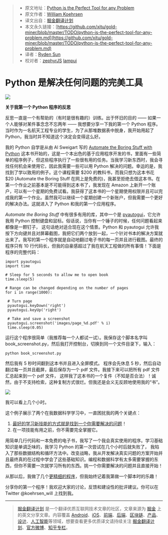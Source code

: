 > * 原文地址：[Python is the Perfect Tool for any Problem](https://towardsdatascience.com/python-is-the-perfect-tool-for-any-problem-f2ba42889a85)
> * 原文作者：[William Koehrsen](https://towardsdatascience.com/@williamkoehrsen?source=post_header_lockup)
> * 译文出自：[掘金翻译计划](https://github.com/xitu/gold-miner)
> * 本文永久链接：[https://github.com/xitu/gold-miner/blob/master/TODO/python-is-the-perfect-tool-for-any-problem.md](https://github.com/xitu/gold-miner/blob/master/TODO/python-is-the-perfect-tool-for-any-problem.md)
> * 译者：[Ryden Sun](https://github.com/rydensun)
> * 校对者：[zephyrJS](https://github.com/zephyrjs) [lampui](https://github.com/lampui)

# Python 是解决任何问题的完美工具

![](https://cdn-images-1.medium.com/max/1600/0*UiI1SaCbMvovF2wh.)

**关于我第一个 Python 程序的反思**

反思一直是一个有帮助的（有时是很有趣的）训练。出于怀旧的目的 —— 如果一个人能够对某件事念念不忘两年 —— 我想要分享一下我的第一个 Python 程序。当时作为一名航天工程专业的学生，为了从那堆数据表中脱身，我开始用起了 Python，我当时并不知道这个决定会变得这么好。

我的 Python 自学是从由 Al Sweigart 写的 [Automate the Boring Stuff with Python](https://automatetheboringstuff.com/) 这本书开始的，这是一个本出色的基于应用程序开发的书，里面有一些简单的程序例子，但这些程序执行了一些很有用的任务。当我学习新东西时，我会寻找任何机会来使用它，因此我需要一些可以用 Python 解决的问题。幸运的是，我找到了学以致用的例子。这个课程需要 $200 的教科书，而我只想为这本书花 $20 (Automate the Boring Stuff 在网上是免费的)，我甚至拒绝去借这本书。在第一个作业之前基本是不可能得到这本书了，我发现在 Amazon 上新开一个账户，可以有一个星期的免费试看。我获得了这本书的一个星期使用权限并且可以完成我的第一个作业。虽然我可以继续一个星期创建一个新账户，但我需要一个更好的解决办法。这就进入了 Python 和我的第一个应用程序。 

_Automate the Boring Stuff_ 中有很多有用的库，其中一个是 [pyautogui](https://pyautogui.readthedocs.io/en/latest/)，它允许我用 Python 控制键盘和鼠标。俗话说，当你有一个锤子的时候，任何问题看起来都像是一颗钉子， 这句话绝对适合现在这个情景。Python 和 pyautogui 允许我按下方向键并且对屏幕截图，我把它们两个放到一起，一个针对书本的解决方案就出来了。我写的第一个程序就是自动地翻过电子书的每一页并且进行截图。最终的程序只有 10 行代码长，但我的自豪感超过了我在航天工程做的所有事情！下面是程序的完整代码：

```
import pyautogui
import time

# Sleep for 5 seconds to allow me to open book
time.sleep(5)

# Range can be changed depending on the number of pages
for i in range(1000):

 # Turn page
 pyautogui.keyDown('right')
 pyautogui.keyUp('right')

 # Take and save a screenshot
 pyautogui.screenshot('images/page_%d.pdf' % i)
 time.sleep(0.05)
```

运行这个程序很简单（我推荐每一个人都试一试）。我保存这个脚本名字叫 book_screenshot.py，然后我打开控制台，切换到同一个文件目录下，输入：

```
python book_screenshot.py
```

然后我有 5 秒时间翻到这本书并且进入全屏模式。 程序会先休息 5 秒，然后自动翻过每一页并且截屏，最后保存为一个 pdf 文件。我接下来可以把所有 pdf 文件汇总起来到一个 pdf 文件， 这样我了这本书的一个复件（不知是否合法）！诚然，由于不支持检索，这种复制方式很烂。但我还是会义无反顾地使用我的“书”。

![](https://cdn-images-1.medium.com/max/800/1*kxxaqXCHYHJbuURp6clKtA.gif)

我可以看上几个小时。

这个例子展示了两个在我数据科学学习中，一直困扰我的两个关键点：

1. [最好的学习新技能的方式就是找到一个你需要解决的问题](https://towardsdatascience.com/how-to-master-new-skills-656d42d0e09c?source=user_profile---------7----------------)！
2. 在一项技能有用之前，你不需要完全掌握它。

用简单几行代码和一本免费的电子书，我写了一个我会真实使用的程序。学习基础知识是单调乏味的，我学习 Python 的第一次尝试在几个小时后就失败了， 我陷入了那些数据结构和循环方法中。改变战略，我从开发解决真实问题的方案开始并且最终真的在过程中学会了这些基础知识。编程和数据科学有太多需要掌握的东西，但你不需要一次就学习所有的东西。挑一个你需要解决的问题并且直接开始！

从那以后，我做了几个[更精细的程序](https://towardsdatascience.com/stock-analysis-in-python-a0054e2c1a4c)，但我始终记着我第做一个脚本时的乐趣！

分享你的第一个程序！我欢迎大家的讨论，反馈和建设性的批评建议。你可以在 Twitter @koehrsen_will 上找到我。


---

> [掘金翻译计划](https://github.com/xitu/gold-miner) 是一个翻译优质互联网技术文章的社区，文章来源为 [掘金](https://juejin.im) 上的英文分享文章。内容覆盖 [Android](https://github.com/xitu/gold-miner#android)、[iOS](https://github.com/xitu/gold-miner#ios)、[前端](https://github.com/xitu/gold-miner#前端)、[后端](https://github.com/xitu/gold-miner#后端)、[区块链](https://github.com/xitu/gold-miner#区块链)、[产品](https://github.com/xitu/gold-miner#产品)、[设计](https://github.com/xitu/gold-miner#设计)、[人工智能](https://github.com/xitu/gold-miner#人工智能)等领域，想要查看更多优质译文请持续关注 [掘金翻译计划](https://github.com/xitu/gold-miner)、[官方微博](http://weibo.com/juejinfanyi)、[知乎专栏](https://zhuanlan.zhihu.com/juejinfanyi)。
